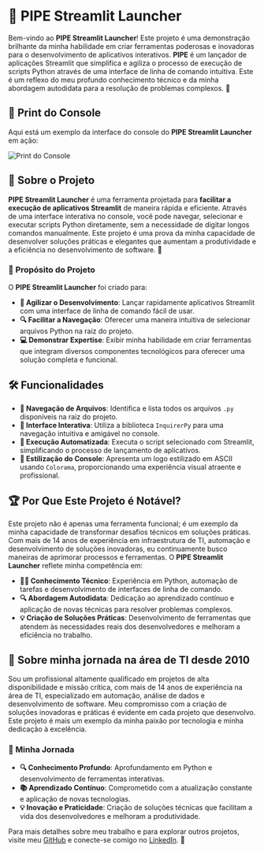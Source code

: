 # 🌟 PIPE Streamlit Launcher

Bem-vindo ao **PIPE Streamlit Launcher**! Este projeto é uma demonstração brilhante da minha habilidade em criar ferramentas poderosas e inovadoras para o desenvolvimento de aplicativos interativos. **PIPE** é um lançador de aplicações Streamlit que simplifica e agiliza o processo de execução de scripts Python através de uma interface de linha de comando intuitiva. Este é um reflexo do meu profundo conhecimento técnico e da minha abordagem autodidata para a resolução de problemas complexos. 🚀

## 📸 Print do Console

Aqui está um exemplo da interface do console do **PIPE Streamlit Launcher** em ação:

![Print do Console](https://github.com/evolucaoit/PIPE_streamlit_launcher/blob/main/py_RNoNf5G3rB.png?raw=true)

## 📜 Sobre o Projeto

**PIPE Streamlit Launcher** é uma ferramenta projetada para **facilitar a execução de aplicativos Streamlit** de maneira rápida e eficiente. Através de uma interface interativa no console, você pode navegar, selecionar e executar scripts Python diretamente, sem a necessidade de digitar longos comandos manualmente. Este projeto é uma prova da minha capacidade de desenvolver soluções práticas e elegantes que aumentam a produtividade e a eficiência no desenvolvimento de software. 🌟

### 🎯 Propósito do Projeto

O **PIPE Streamlit Launcher** foi criado para:

- **🚀 Agilizar o Desenvolvimento**: Lançar rapidamente aplicativos Streamlit com uma interface de linha de comando fácil de usar.
- **🔍 Facilitar a Navegação**: Oferecer uma maneira intuitiva de selecionar arquivos Python na raiz do projeto.
- **💻 Demonstrar Expertise**: Exibir minha habilidade em criar ferramentas que integram diversos componentes tecnológicos para oferecer uma solução completa e funcional.

## 🛠️ Funcionalidades

- **📂 Navegação de Arquivos**: Identifica e lista todos os arquivos `.py` disponíveis na raiz do projeto.
- **🎨 Interface Interativa**: Utiliza a biblioteca `InquirerPy` para uma navegação intuitiva e amigável no console.
- **🚀 Execução Automatizada**: Executa o script selecionado com Streamlit, simplificando o processo de lançamento de aplicativos.
- **🎨 Estilização do Console**: Apresenta um logo estilizado em ASCII usando `Colorama`, proporcionando uma experiência visual atraente e profissional.

## 🏆 Por Que Este Projeto é Notável?

Este projeto não é apenas uma ferramenta funcional; é um exemplo da minha capacidade de transformar desafios técnicos em soluções práticas. Com mais de 14 anos de experiência em infraestrutura de TI, automação e desenvolvimento de soluções inovadoras, eu continuamente busco maneiras de aprimorar processos e ferramentas. O **PIPE Streamlit Launcher** reflete minha competência em:

- **👨‍💻 Conhecimento Técnico**: Experiência em Python, automação de tarefas e desenvolvimento de interfaces de linha de comando.
- **🔍 Abordagem Autodidata**: Dedicação ao aprendizado contínuo e aplicação de novas técnicas para resolver problemas complexos.
- **💡 Criação de Soluções Práticas**: Desenvolvimento de ferramentas que atendem às necessidades reais dos desenvolvedores e melhoram a eficiência no trabalho.

## 🚀 Sobre minha jornada na área de TI desde 2010

Sou um profissional altamente qualificado em projetos de alta disponibilidade e missão crítica, com mais de 14 anos de experiência na área de TI, especializado em automação, análise de dados e desenvolvimento de software. Meu compromisso com a criação de soluções inovadoras e práticas é evidente em cada projeto que desenvolvo. Este projeto é mais um exemplo da minha paixão por tecnologia e minha dedicação à excelência.

### 🌟 Minha Jornada

- **🔍 Conhecimento Profundo**: Aprofundamento em Python e desenvolvimento de ferramentas interativas.
- **📚 Aprendizado Contínuo**: Comprometido com a atualização constante e aplicação de novas tecnologias.
- **💡 Inovação e Praticidade**: Criação de soluções técnicas que facilitam a vida dos desenvolvedores e melhoram a produtividade.

Para mais detalhes sobre meu trabalho e para explorar outros projetos, visite meu [GitHub](https://github.com/evolucaoit) e conecte-se comigo no [LinkedIn](https://www.linkedin.com/in/elias-andrade/). 🌟
